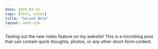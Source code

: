 ```yaml
---
date: 2024-03-21
tags: [test, notes]
title: "Second Note"
layout: note.njk
---
```


Testing out the new notes feature on my website! This is a microblog post that can contain quick thoughts, photos, or any other short-form content. 